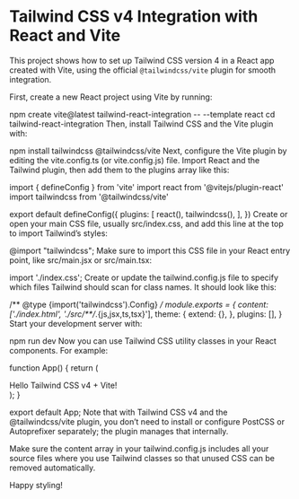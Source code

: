 
# Tailwind CSS v4 Integration with React and Vite

This project shows how to set up Tailwind CSS version 4 in a React app created with Vite, using the official `@tailwindcss/vite` plugin for smooth integration.

First, create a new React project using Vite by running:


npm create vite@latest tailwind-react-integration -- --template react
cd tailwind-react-integration
Then, install Tailwind CSS and the Vite plugin with:

npm install tailwindcss @tailwindcss/vite
Next, configure the Vite plugin by editing the vite.config.ts (or vite.config.js) file. Import React and the Tailwind plugin, then add them to the plugins array like this:

import { defineConfig } from 'vite'
import react from '@vitejs/plugin-react'
import tailwindcss from '@tailwindcss/vite'

export default defineConfig({
  plugins: [
    react(),
    tailwindcss(),
  ],
})
Create or open your main CSS file, usually src/index.css, and add this line at the top to import Tailwind’s styles:

@import "tailwindcss";
Make sure to import this CSS file in your React entry point, like src/main.jsx or src/main.tsx:


import './index.css';
Create or update the tailwind.config.js file to specify which files Tailwind should scan for class names. It should look like this:


/** @type {import('tailwindcss').Config} */
module.exports = {
  content: ['./index.html', './src/**/*.{js,jsx,ts,tsx}'],
  theme: {
    extend: {},
  },
  plugins: [],
}
Start your development server with:


npm run dev
Now you can use Tailwind CSS utility classes in your React components. For example:


function App() {
  return (
    <div className="bg-blue-500 p-4 rounded text-white">
      Hello Tailwind CSS v4 + Vite!
    </div>
  );
}

export default App;
Note that with Tailwind CSS v4 and the @tailwindcss/vite plugin, you don’t need to install or configure PostCSS or Autoprefixer separately; the plugin manages that internally.

Make sure the content array in your tailwind.config.js includes all your source files where you use Tailwind classes so that unused CSS can be removed automatically.

Happy styling!
